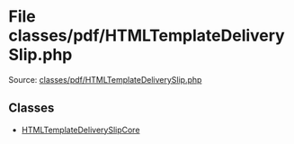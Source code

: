 File classes/pdf/HTMLTemplateDeliverySlip.php
=========
Source: [classes/pdf/HTMLTemplateDeliverySlip.php](https://github.com/PrestaShop/PrestaShop/blob/1.6.1.1/classes/pdf/HTMLTemplateDeliverySlip.php)


Classes
-------

* [HTMLTemplateDeliverySlipCore](class.HTMLTemplateDeliverySlipCore.md)

